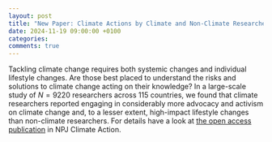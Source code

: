 ```yaml
---
layout: post
title: "New Paper: Climate Actions by Climate and Non-Climate Researchers"
date: 2024-11-19 09:00:00 +0100
categories: 
comments: true
---
```


Tackling climate change requires both systemic changes and individual lifestyle changes. Are those best placed to understand the risks and solutions to climate change acting on their knowledge? In a large-scale study of $N=9220$ researchers across $115$ countries, we found that climate researchers reported engaging in considerably more advocacy and activism on climate change and, to a lesser extent, high-impact lifestyle changes than non-climate researchers. For details have a look at [the open access publication](https://www.nature.com/articles/s44168-024-00187-1) in NPJ Climate Action.